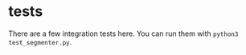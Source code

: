 # tests

There are a few integration tests here. You can run them with `python3 test_segmenter.py`.

